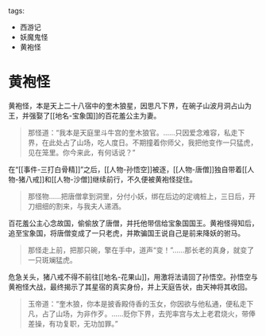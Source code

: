 tags:
  - 西游记
  - 妖魔鬼怪
  - 黄袍怪

# 黄袍怪

黄袍怪，本是天上二十八宿中的奎木狼星，因思凡下界，在碗子山波月洞占山为王，并强娶了[[地名-宝象国]]的百花羞公主为妻。

> 那怪道：“我本是天庭里斗牛宫的奎木狼官。……只因爱念难容，私走下界，在此处占了山场，吃人度日。不期撞着你师父，我把他变作一只猛虎，见在笼里。你今来此，有何话说？”

在“[[事件-三打白骨精]]”之后，[[人物-孙悟空]]被逐，[[人物-唐僧]]独自带着[[人物-猪八戒]]和[[人物-沙僧]]继续前行，不久便被黄袍怪捉住。

> 那怪物……把唐僧拿到洞里，分付小妖，绑在后边的定魂桩上，三日后，开刀细细的割来，与我夫人递酒。

百花羞公主心念故国，偷偷放了唐僧，并托他带信给宝象国国王。黄袍怪得知后，追至宝象国，将唐僧变成了一只老虎，并欺骗国王说自己是前来降妖的驸马。

> 那怪走上前，把那只碗，擎在手中，道声“变！”……那长老的真身，就变了一只斑斓猛虎。

危急关头，猪八戒不得不前往[[地名-花果山]]，用激将法请回了孙悟空。孙悟空与黄袍怪大战，最终揭示了其星宿的真实身份，并上天庭告状，由天神将其收回。

> 玉帝道：“奎木狼，你本是披香殿侍香的玉女，你因欲与他私通，便私走下凡，占了山场，为非作歹。……贬你下界，去兜率宫与太上老君烧火，带俸差操，有功复职，无功加罪。”
